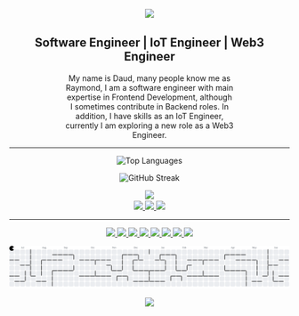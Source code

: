 <!-- Green Banner -->
<p align="center">
  <img src="https://capsule-render.vercel.app/api?type=waving&color=0:092E20,100:0f4d32&height=200&section=header&text=👋Hi%20There!%20I'm%20Daud%20Yusup%20&fontColor=ffffff&fontSize=40&animation=fadeIn" />
</p>


<!-- GitHub Profile Summary -->
<h2 align="center">Software Engineer | IoT Engineer | Web3 Engineer</h2>

<p align="center" style="width: 60%; max-width: 400px; margin: 0 auto;">
  My name is Daud, many people know me as Raymond, I am a software engineer with main expertise in Frontend Development, although I sometimes contribute in Backend roles. In addition, I have skills as an IoT Engineer, currently I am exploring a new role as a Web3 Engineer.
</p>

---


<p align="center">
  <img src="https://github-readme-stats.vercel.app/api/top-langs/?username=daudonhere&layout=compact&theme=radical" alt="Top Languages" />
</p>

<p align="center">
  <img src="https://github-readme-streak-stats.herokuapp.com/?user=daudonhere&theme=radical" alt="GitHub Streak" />
</p>

<p align="center">
  <a href="https://skillicons.dev">
    <img src="https://skillicons.dev/icons?i=html,css,js,ts,c,cs,cpp,java,python,solidity,arduino" />
  </a>
  <br/>
  <a href="https://skillicons.dev">
    <img src="https://skillicons.dev/icons?i=astro,gatsby,nextjs,react,django,flask,fastapi,express,nodejs,redux,redis" />
  </a>
  <a href="https://skillicons.dev">
    <img src="https://skillicons.dev/icons?i=sass,tailwind,bootstrap,materialui,npm,pnpm,yarn,sequelize,mysql,mongodb,postgres" />
  </a>
  <a href="https://skillicons.dev">
    <img src="https://skillicons.dev/icons?i=tensorflow,pytorch,opencv,arduino,firebase,graphql,jenkins,jest,supabase,webpack,threejs" />
  </a>
</p>

---

<p align="center">
  <a href="https://discord.gg/AYm9sJnB">
    <img src="https://img.shields.io/badge/Discord-%237289DA.svg?logo=discord&logoColor=white" />
  </a>
  <a href="https://facebook.com/hellodaud">
    <img src="https://img.shields.io/badge/Facebook-%231877F2.svg?logo=Facebook&logoColor=white" />
  </a>
  <a href="https://linkedin.com/in/hellodadedaud">
    <img src="https://img.shields.io/badge/LinkedIn-%230077B5.svg?logo=linkedin&logoColor=white" />
  </a>
  <a href="https://medium.com/@hellodadedaud">
    <img src="https://img.shields.io/badge/Medium-12100E?logo=medium&logoColor=white" />
  </a>
  <a href="https://tiktok.com/@helloraymond">
    <img src="https://img.shields.io/badge/TikTok-%23000000.svg?logo=TikTok&logoColor=white" />
  </a>
  <a href="https://x.com/xmmmxxxa">
    <img src="https://img.shields.io/badge/X-black.svg?logo=X&logoColor=white" />
  </a>
  <a href="https://youtube.com/@redingtonhere">
    <img src="https://img.shields.io/badge/YouTube-%23FF0000.svg?logo=YouTube&logoColor=white" />
  </a>
  <a href="mailto:hellodadedaud@gmail.com">
    <img src="https://img.shields.io/badge/Email-D14836?logo=gmail&logoColor=white" />
  </a>
</p>

<picture>
  <source media="(prefers-color-scheme: dark)" srcset="https://raw.githubusercontent.com/daudonhere/daudonhere/output/pacman-contribution-graph-dark.svg">
  <source media="(prefers-color-scheme: light)" srcset="https://raw.githubusercontent.com/daudonhere/daudonhere/output/pacman-contribution-graph.svg">
  <img alt="pacman contribution graph" src="https://raw.githubusercontent.com/daudonhere/daudonhere/output/pacman-contribution-graph.svg">
</picture>

<!-- Footer -->
<p align="center">
  <img src="https://capsule-render.vercel.app/api?type=waving&color=0:092E20,100:0f4d32&height=180&section=footer"/>
</p>
